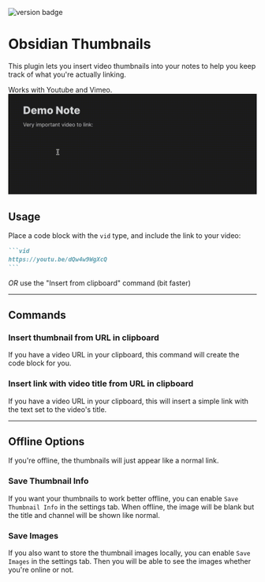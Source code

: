 ![version badge](https://img.shields.io/github/v/release/Meikul/obsidian-thumbnails)
<!--![downloads badge](https://img.shields.io/github/downloads/Meikul/obsidian-thumbnails/total.svg)-->
# Obsidian Thumbnails
This plugin lets you insert video thumbnails into your notes to help you keep track of what you're actually linking.

Works with Youtube and Vimeo.
![](https://raw.githubusercontent.com/Meikul/obsidian-thumbnails/master/demo_images/block_demo.gif)

## Usage
Place a code block with the `vid` type, and include the link to your video:
````markdown
```vid
https://youtu.be/dQw4w9WgXcQ
```
````
*OR* use the "Insert from clipboard" command (bit faster)
___
## Commands
### **Insert thumbnail from URL in clipboard**
If you have a video URL in your clipboard, this command will create the code block for you.
### **Insert link with video title from URL in clipboard**
If you have a video URL in your clipboard, this will insert a simple link with the text set to the video's title.
___
## Offline Options
If you're offline, the thumbnails will just appear like a normal link.
### **Save Thumbnail Info**
If you want your thumbnails to work better offline, you can enable `Save Thumbnail Info` in the settings tab. When offline, the image will be blank but the title and channel will be shown like normal.
### **Save Images**
If you also want to store the thumbnail images locally, you can enable `Save Images` in the settings tab. Then you will be able to see the images whether you're online or not.

